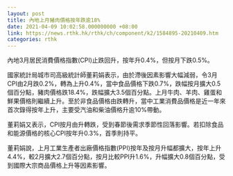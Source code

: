 ```yaml
---
layout: post
title: 內地上月豬肉價格按年跌逾18%
date: 2021-04-09 10:02:58.000000000 +08:00
link: https://news.rthk.hk/rthk/ch/component/k2/1584895-20210409.htm
categories: rthk
---
```


內地3月居民消費價格指數(CPI)止跌回升，按年升0.4%，但按月下跌0.5%。

國家統計局城市司高級統計師董莉娟表示，由於滯後因素影響大幅減弱，令3月CPI由2月跌0.2%，轉為上升0.4%，當中食品價格下跌0.7%，跌幅按月擴大0.5個百分點，豬肉價格跌18.4%，跌幅擴大3.5個百分點。上月牛肉、羊肉、雞蛋和鮮果價格則繼續上升。至於非食品價格由跌轉升，當中工業消費品價格是近一年來首次錄得按年上升，主要受汽油和柴油價格升逾10%帶動。

董莉娟又表示，CPI按月由升轉跌，受到春節後需求季節性回落影響。若扣除食品和能源價格的核心CPI按年升0.3%，首季則持平。

董莉娟說，上月工業生產者出廠價格指數(PPI)按年及按月升幅都擴大，按年上升4.4%，較2月擴大2.7個百分點，按月比較PPI升1.6%，升幅擴大0.8個百分點，受到國際大宗商品價格上升等因素影響。
